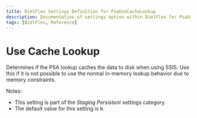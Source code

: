 ```yaml
---
title: BimlFlex Settings Definition for PsaUseCacheLookup
description: Documentation of settings option within BimlFlex for PsaUseCacheLookup
tags: [BimlFlex, Reference]
---
```


# Use Cache Lookup

Determines if the PSA lookup caches the data to disk when using SSIS. Use this if it is not possible to use the normal in-memory lookup behavior due to memory constraints.

Notes:

* This setting is part of the *Staging Persistent* settings category.
* The default value for this setting is `N`.
